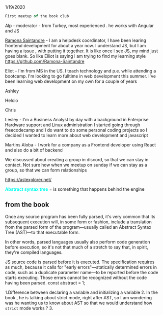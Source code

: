 1/19/2020

``` js 
First meetup of the book club
```
Alp - moderator - from Turkey, most experienced . 
he works with Angular and JS 

[Ramona Saintandre](https://github.com/Ramona-Saintandre) - I am a helpdesk coordinator, I have been learing frontend development for about a year now. 
I understand JS, but I am having a issue , with putting it together. 
It is like once I see JS, my mind just goes blank. 
So like Elliot is saying I am trying to find my learning style 
https://github.com/Ramona-Saintandre

Eliot - I'm from MS in the US. I teach technology and p.e. while attending a bootcamp. I'm looking to go fulltime in web development this summer. I've been learning web development on my own for a couple of years

Ashley

Helcio

Chris

Lesley -  I'm a Business Analyst by day with a background in Enterprise Hardware support and Linux administration
I started going through freecodecamp and I do want to do some personal coding projects so I decided I wanted to learn more about web development and javascript

Martins Aloba - I work for a company as a Frontend developer using React and also do a bit of backend




We discussed about creating a group in discord, so that we can stay in contact. 
Not sure how when we meetup on sunday if we can stay as a group, so that we can form relationships


https://astexplorer.net/

<font color=#00ffee>**Abstract syntax tree**</font> = is something that happens behind the engine 

## from the book

Once any source program has been fully parsed, it's very common that its subsequent execution will, in some form or fashion, include a translation from the parsed form of the program—usually called an Abstract Syntax Tree (AST)—to that executable form.

In other words, parsed languages usually also perform code generation before execution, so it's not that much of a stretch to say that, in spirit, they're compiled languages.

JS source code is parsed before it is executed. The specification requires as much, because it calls for "early errors"—statically determined errors in code, such as a duplicate parameter name—to be reported before the code starts executing. Those errors cannot be recognized without the code having been parsed.
const abstract = 1;

1.Difference between declaring a variable and initializing a variable
2. In the book , he is talking about strict mode, right after AST, so I am wondering was he wanting us to know about AST so that we would understand how `strict` mode works ?
3.

